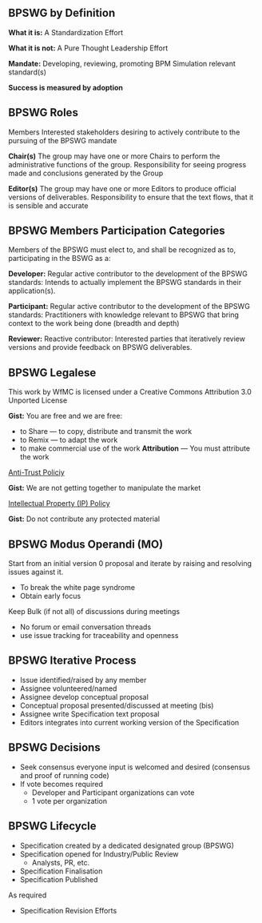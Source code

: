 ## BPSWG by Definition ##

**What it is:**
A Standardization Effort

**What it is not:**
A Pure Thought Leadership Effort

**Mandate:**
Developing, reviewing, promoting BPM Simulation relevant standard(s)

**Success is measured by adoption**

## BPSWG Roles ##
Members
Interested stakeholders desiring to actively contribute to the pursuing of the BPSWG mandate

**Chair(s)**
The group may have one or more Chairs to perform the administrative functions of the group. Responsibility for seeing progress made and conclusions generated by the Group

**Editor(s)**
The group may have one or more Editors to produce official versions of deliverables. Responsibility to ensure that the text flows, that it is sensible and accurate

## BPSWG Members Participation Categories ##
Members of the BPSWG must elect to, and shall be recognized as to, participating in the BSWG as a:

**Developer:**
Regular active contributor to the development of the BPSWG standards: Intends to actually implement the BPSWG standards in their application(s).

**Participant:**
Regular active contributor to the development of the BPSWG standards: Practitioners with knowledge relevant to BPSWG that bring context to the work being done (breadth and depth)

**Reviewer:**
Reactive contributor: Interested parties that iteratively review versions and provide feedback on BPSWG deliverables.

## BPSWG Legalese ##
This work by WfMC is licensed under a Creative Commons Attribution 3.0 Unported License

**Gist:** You are free and we are free:
  * to Share — to copy, distribute and transmit the work
  * to Remix — to adapt the work
  * to make commercial use of the work
**Attribution** — You must attribute the work

[Anti-Trust Policiy](AntiTrustPolicy.md)

**Gist:** We are not getting together to manipulate the market

[Intellectual Property (IP) Policy](IPPolicy.md)

**Gist:**  Do not contribute any protected material

## BPSWG Modus Operandi (MO) ##
Start from an initial version 0 proposal and iterate by raising and resolving issues against it.

  * To break the white page syndrome
  * Obtain early focus

Keep Bulk (if not all) of discussions during meetings

  * No forum or email conversation threads
  * use issue tracking for traceability and openness

## BPSWG Iterative Process ##
  * Issue identified/raised by any member
  * Assignee volunteered/named
  * Assignee develop conceptual proposal
  * Conceptual proposal presented/discussed at meeting (bis)
  * Assignee write Specification text proposal
  * Editors integrates into current working version of the Specification

## BPSWG Decisions ##
  * Seek consensus everyone input is welcomed and desired (consensus and proof of running code)
  * If vote becomes required
    * Developer and Participant organizations can vote
    * 1 vote per organization


## BPSWG Lifecycle ##
  * Specification created by a dedicated designated group (BPSWG)
  * Specification opened for Industry/Public Review
    * Analysts, PR,  etc.
  * Specification Finalisation
  * Specification Published

As required
  * Specification Revision Efforts